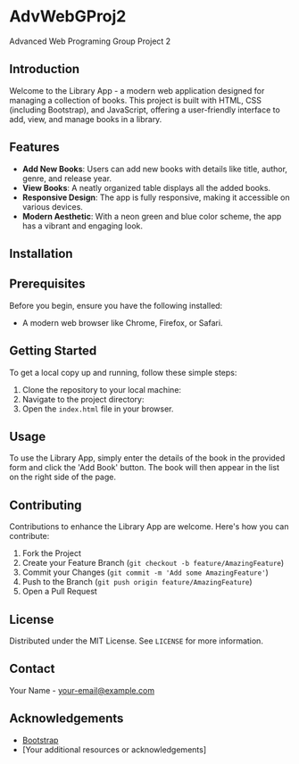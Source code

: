 # AdvWebGProj2
Advanced Web Programing Group Project 2

## Introduction
Welcome to the Library App - a modern web application designed for managing a collection of books. This project is built with HTML, CSS (including Bootstrap), and JavaScript, offering a user-friendly interface to add, view, and manage books in a library.

## Features
- **Add New Books**: Users can add new books with details like title, author, genre, and release year.
- **View Books**: A neatly organized table displays all the added books.
- **Responsive Design**: The app is fully responsive, making it accessible on various devices.
- **Modern Aesthetic**: With a neon green and blue color scheme, the app has a vibrant and engaging look.

## Installation

## Prerequisites
Before you begin, ensure you have the following installed:
- A modern web browser like Chrome, Firefox, or Safari.

## Getting Started
To get a local copy up and running, follow these simple steps:
1. Clone the repository to your local machine:
2. Navigate to the project directory:
3. Open the `index.html` file in your browser.

## Usage
To use the Library App, simply enter the details of the book in the provided form and click the 'Add Book' button. The book will then appear in the list on the right side of the page.

## Contributing
Contributions to enhance the Library App are welcome. Here's how you can contribute:
1. Fork the Project
2. Create your Feature Branch (`git checkout -b feature/AmazingFeature`)
3. Commit your Changes (`git commit -m 'Add some AmazingFeature'`)
4. Push to the Branch (`git push origin feature/AmazingFeature`)
5. Open a Pull Request

## License
Distributed under the MIT License. See `LICENSE` for more information.

## Contact
Your Name - [your-email@example.com](mailto:your-email@example.com)

## Acknowledgements
- [Bootstrap](https://getbootstrap.com)
- [Your additional resources or acknowledgements]
